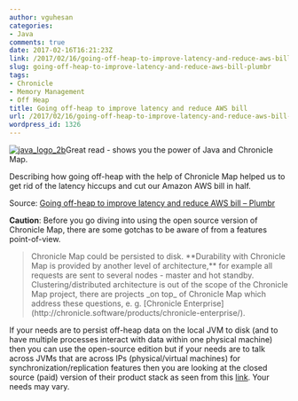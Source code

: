 ```yaml
---
author: vguhesan
categories:
- Java
comments: true
date: 2017-02-16T16:21:23Z
link: /2017/02/16/going-off-heap-to-improve-latency-and-reduce-aws-bill-plumbr/
slug: going-off-heap-to-improve-latency-and-reduce-aws-bill-plumbr
tags:
- Chronicle
- Memory Management
- Off Heap
title: Going off-heap to improve latency and reduce AWS bill
url: /2017/02/16/going-off-heap-to-improve-latency-and-reduce-aws-bill-plumbr/
wordpress_id: 1326
---
```


[![java_logo_2b](/img/2017/02/java_logo_2b.png)](/img/2017/02/java_logo_2b.png)Great read - shows you the power of Java and Chronicle Map.

Describing how going off-heap with the help of Chronicle Map helped us to get rid of the latency hiccups and cut our Amazon AWS bill in half.

Source: [Going off-heap to improve latency and reduce AWS bill – Plumbr](https://plumbr.eu/blog/java/going-off-heap-to-improve-latency-and-reduce-aws-bill)

**Caution**: Before you go diving into using the open source version of Chronicle Map, there are some gotchas to be aware of from a features point-of-view.


<blockquote>Chronicle Map could be persisted to disk. **Durability with Chronicle Map is provided by another level of architecture,** for example all requests are sent to several nodes - master and hot standby. Clustering/distributed architecture is out of the scope of the Chronicle Map project, there are projects _on top_ of Chronicle Map which address these questions, e. g. [Chronicle Enterprise](http://chronicle.software/products/chronicle-enterprise/).</blockquote>


If your needs are to persist off-heap data on the local JVM to disk (and to have multiple processes interact with data within one physical machine) then you can use the open-source edition but if your needs are to talk across JVMs that are across IPs (physical/virtual machines) for synchronization/replication features then you are looking at the closed source (paid) version of their product stack as seen from this [link](https://github.com/OpenHFT/Chronicle-Map#features). Your needs may vary.
